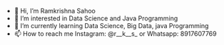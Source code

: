 - 👋 Hi, I’m Ramkrishna Sahoo
- 👀 I’m interested in Data Science and Java Programming
- 🌱 I’m currently learning Data Science, Big Data, java Programming
- 📫 How to reach me Instagram: @r__k__s_ or Whatsapp: 8917607769

<!---
Ram479/Ram479 is a ✨ special ✨ repository because its `README.md` (this file) appears on your GitHub profile.
You can click the Preview link to take a look at your changes.
--->
